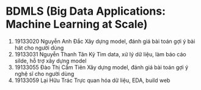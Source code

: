 # BDMLS (Big Data Applications: Machine Learning at Scale)
1. 19133020	Nguyễn Anh Đắc	Xây dựng model, đánh giá bài toán gợi ý bài hát cho người dùng
2. 19133031	Nguyễn Thanh Tân Kỷ	Tìm data, xử lý dữ liệu, làm báo cáo silde, hỗ trợ xây dựng model
3. 19133055	Đào Thị Cẩm Tiên	Xây dựng model, đánh giá bài toán gợi ý nghệ sĩ cho người dùng
4. 19133059	Lại Hữu Trác	Trực quan hóa dữ liệu, EDA, build web
